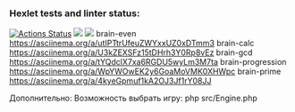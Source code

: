### Hexlet tests and linter status:
[![Actions Status](https://github.com/D9d9-ALiK1990/php-project-lvl1/workflows/hexlet-check/badge.svg)](https://github.com/D9d9-ALiK1990/php-project-lvl1/actions)
<a href="https://codeclimate.com/github/codeclimate/codeclimate/maintainability"><img src="https://api.codeclimate.com/v1/badges/a99a88d28ad37a79dbf6/maintainability" /></a>
<img src="https://github.com/D9d9-ALiK1990/php-project-lvl1/workflows/CI/badge.svg" />
brain-even https://asciinema.org/a/utIPTtrUfeuZWYxxUZ0xDTmm3
brain-calc https://asciinema.org/a/U3kZEXSFz15tDHrh3Y0Rp8vEz
brain-gcd https://asciinema.org/a/tYQdclX7xa6RGDU5wyLm3M7ta
brain-progression https://asciinema.org/a/WpYWOwEK2y6GoaMoVMK0XHWpc
brain-prime https://asciinema.org/a/4kyeGpmuf1kA2OJ3Jf1rY08JJ

Дополнительно:
Возможность выбрать игру: php src/Engine.php 
